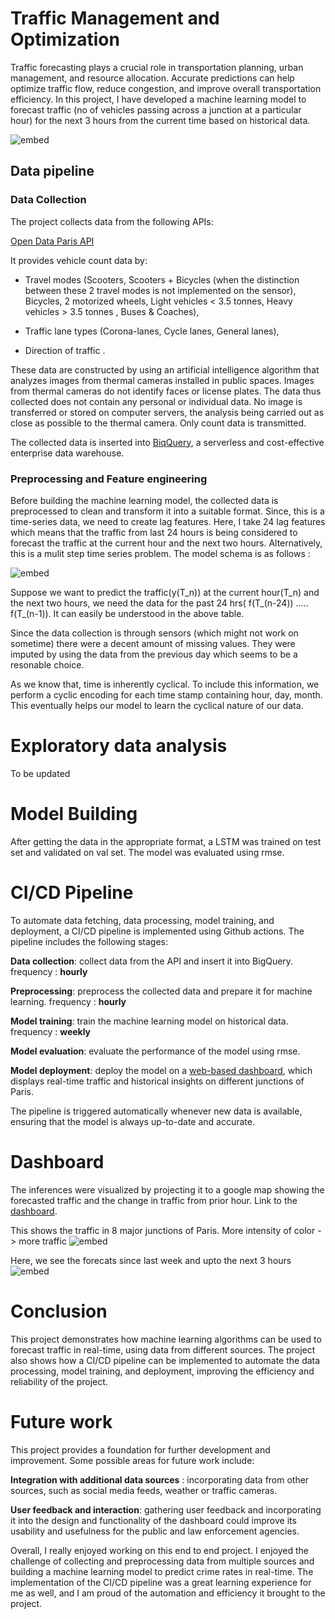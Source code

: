 # Traffic Management and Optimization

Traffic forecasting plays a crucial role in transportation planning, urban management, and resource allocation. Accurate predictions can help optimize traffic flow, reduce congestion, and improve overall transportation efficiency. In this project, I have developed a machine learning model to forecast traffic (no of vehicles passing across a junction at a particular hour) for the next 3 hours from the current time based on historical data.

![embed](https://github.com/pjeena/Traffic-Management-and-Optimization-using-LSTM/blob/main/resources/schema.jpeg)

## Data pipeline

### **Data Collection**
The project collects data from the following APIs:

[Open Data Paris API](https://opendata.paris.fr/explore/dataset/comptage-multimodal-comptages/api/?disjunctive.label&disjunctive.mode&disjunctive.voie&disjunctive.sens&disjunctive.trajectoire&sort=t)

It provides vehicle count data by:

* Travel modes (Scooters, Scooters + Bicycles (when the distinction between these 2 travel modes is not implemented on the sensor), Bicycles, 2 motorized wheels, Light vehicles < 3.5 tonnes, Heavy vehicles > 3.5 tonnes , Buses & Coaches),

* Traffic lane types (Corona-lanes, Cycle lanes, General lanes),

* Direction of traffic .

These data are constructed by using an artificial intelligence algorithm that analyzes images from thermal cameras installed in public spaces. Images from thermal cameras do not identify faces or license plates. The data thus collected does not contain any personal or individual data. No image is transferred or stored on computer servers, the analysis being carried out as close as possible to the thermal camera. Only count data is transmitted.


The collected data is inserted into [BiqQuery](https://cloud.google.com/bigquery), a serverless and cost-effective enterprise data warehouse.

### **Preprocessing and Feature engineering**

Before building the machine learning model, the collected data is preprocessed to clean and transform it into a suitable format. Since, this is a time-series data, we need to create lag features. Here, I take 24 lag features which means that the traffic from last 24 hours is being considered to forecast the traffic at the current hour and the next two hours. Alternatively, this is a mulit step time series problem. The model schema is as follows :

![embed](https://github.com/pjeena/Traffic-Management-and-Optimization-using-LSTM/blob/main/resources/model_schema.jpeg)

Suppose we want to predict the traffic(y(T_n)) at the current hour(T_n) and the next two hours, we need the data for the past 24 hrs( f(T_(n-24)) ..... f(T_(n-1)). It can easily be understood in the above table.

Since the data collection is through sensors (which might not work on sometime) there were a decent amount of missing values. They were imputed by using the data from the previous day which seems to be a resonable choice.

As we know that, time is inherently cyclical. To include this information, we perform a cyclic encoding for each time stamp containing hour, day, month. This eventually helps our model to learn the cyclical nature of our data.

# Exploratory data analysis

To be updated

# Model Building

After getting the data in the appropriate format, a LSTM was trained on test set and validated on val set. The model was evaluated using rmse.

# CI/CD Pipeline

To automate data fetching, data processing, model training, and deployment, a CI/CD pipeline is implemented using Github actions. The pipeline includes the following stages:

**Data collection**: collect data from the API and insert it into BigQuery.  frequency : **hourly**

**Preprocessing**: preprocess the collected data and prepare it for machine learning. frequency : **hourly**

**Model training**: train the machine learning model on historical data. frequency : **weekly**

**Model evaluation**: evaluate the performance of the model using rmse.

**Model deployment**: deploy the model on a [web-based dashboard](https://traffic-management-and-optimization-in-paris.streamlit.app/), which displays real-time traffic and historical insights on different junctions of Paris.


The pipeline is triggered automatically whenever new data is available, ensuring that the model is always up-to-date and accurate.

# Dashboard

The inferences were visualized by projecting it to a google map showing the forecasted traffic and the change in traffic from prior hour.
Link to the [dashboard](https://traffic-management-and-optimization-in-paris.streamlit.app/).

This shows the traffic in 8 major junctions of Paris. More intensity of color -> more traffic
![embed](https://github.com/pjeena/Traffic-Management-and-Optimization-using-LSTM/blob/main/resources/dashboard_1.jpeg)

Here, we see the forecats since last week and upto the next 3 hours
![embed](https://github.com/pjeena/Traffic-Management-and-Optimization-using-LSTM/blob/main/resources/dashboard_2.jpeg)

# Conclusion

This project demonstrates how machine learning algorithms can be used to forecast traffic in real-time, using data from different sources. The project also shows how a CI/CD pipeline can be implemented to automate the data processing, model training, and deployment, improving the efficiency and reliability of the project. 

# Future work

This project provides a foundation for further development and improvement. Some possible areas for future work include:

**Integration with additional data sources** : incorporating data from other sources, such as social media feeds, weather or traffic cameras.

**User feedback and interaction**: gathering user feedback and incorporating it into the design and functionality of the dashboard could improve its usability and usefulness for the public and law enforcement agencies.

Overall, I really enjoyed working on this end to end project. I enjoyed the challenge of collecting and preprocessing data from multiple sources and building a machine learning model to predict crime rates in real-time. The implementation of the CI/CD pipeline was a great learning experience for me as well, and I am proud of the automation and efficiency it brought to the project.

